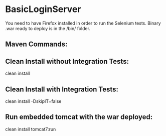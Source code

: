 # BasicLoginServer
You need to have Firefox installed in order to run the Selenium tests.
Binary .war ready to deploy is in the /bin/ folder.

Maven Commands:
--------------------------------------
Clean Install without Integration Tests:
--------------------------------------
clean install 


Clean Install with Integration Tests:
--------------------------------------
clean install -DskipIT=false


Run embedded tomcat with the war deployed:
--------------------------------------
clean install tomcat7:run
